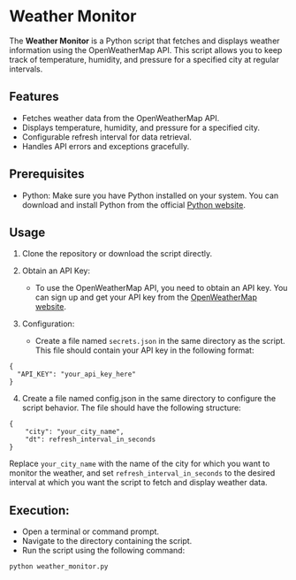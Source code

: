 # Weather Monitor

The **Weather Monitor** is a Python script that fetches and displays weather information using the OpenWeatherMap API. This script allows you to keep track of temperature, humidity, and pressure for a specified city at regular intervals.

## Features

- Fetches weather data from the OpenWeatherMap API.
- Displays temperature, humidity, and pressure for a specified city.
- Configurable refresh interval for data retrieval.
- Handles API errors and exceptions gracefully.

## Prerequisites

- Python: Make sure you have Python installed on your system. You can download and install Python from the official [Python website](https://www.python.org/downloads/).

## Usage

1. Clone the repository or download the script directly.

2. Obtain an API Key:
   - To use the OpenWeatherMap API, you need to obtain an API key. You can sign up and get your API key from the [OpenWeatherMap website](https://home.openweathermap.org/users/sign_up).

3. Configuration:
   - Create a file named `secrets.json` in the same directory as the script. This file should contain your API key in the following format:

```
{
  "API_KEY": "your_api_key_here"
}
```

4. Create a file named config.json in the same directory to configure the script behavior. The file should have the following structure:
```
{
    "city": "your_city_name",
    "dt": refresh_interval_in_seconds
}
```
Replace `your_city_name` with the name of the city for which you want to monitor the weather, and set `refresh_interval_in_seconds` to the desired interval at which you want the script to fetch and display weather data.

## Execution:

- Open a terminal or command prompt.
- Navigate to the directory containing the script.
- Run the script using the following command:

```python weather_monitor.py```

